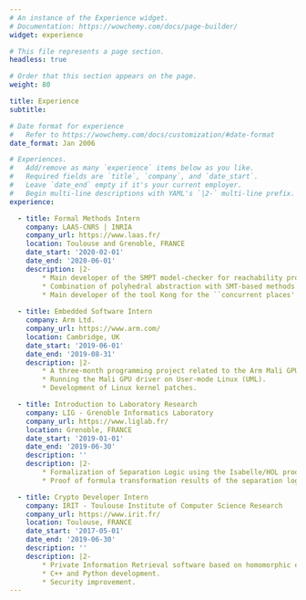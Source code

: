 ```yaml
---
# An instance of the Experience widget.
# Documentation: https://wowchemy.com/docs/page-builder/
widget: experience

# This file represents a page section.
headless: true

# Order that this section appears on the page.
weight: 80

title: Experience
subtitle:

# Date format for experience
#   Refer to https://wowchemy.com/docs/customization/#date-format
date_format: Jan 2006

# Experiences.
#   Add/remove as many `experience` items below as you like.
#   Required fields are `title`, `company`, and `date_start`.
#   Leave `date_end` empty if it's your current employer.
#   Begin multi-line descriptions with YAML's `|2-` multi-line prefix.
experience:

  - title: Formal Methods Intern
    company: LAAS-CNRS | INRIA
    company_url: https://www.laas.fr/
    location: Toulouse and Grenoble, FRANCE
    date_start: '2020-02-01'
    date_end: '2020-06-01'
    description: |2-
        * Main developer of the SMPT model-checker for reachability properties on Petri nets.
        * Combination of polyhedral abstraction with SMT-based methods.
        * Main developer of the tool Kong for the ``concurrent places'' problem.
        
  - title: Embedded Software Intern
    company: Arm Ltd.
    company_url: https://www.arm.com/
    location: Cambridge, UK
    date_start: '2019-06-01'
    date_end: '2019-08-31'
    description: |2-
        * A three-month programming project related to the Arm Mali GPU software driver stack.
        * Running the Mali GPU driver on User-mode Linux (UML).
        * Development of Linux kernel patches.

  - title: Introduction to Laboratory Research
    company: LIG - Grenoble Informatics Laboratory
    company_url: https://www.liglab.fr/
    location: Grenoble, FRANCE
    date_start: '2019-01-01'
    date_end: '2019-06-30'
    description: ''
    description: |2-
        * Formalization of Separation Logic using the Isabelle/HOL proof assistant.
        * Proof of formula transformation results of the separation logic.

  - title: Crypto Developer Intern
    company: IRIT - Toulouse Institute of Computer Science Research
    company_url: https://www.irit.fr/
    location: Toulouse, FRANCE
    date_start: '2017-05-01'
    date_end: '2019-06-30'
    description: ''
    description: |2-
        * Private Information Retrieval software based on homomorphic encryption.
        * C++ and Python development.
        * Security improvement.
---
```


